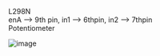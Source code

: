 
L298N  
enA --> 9th pin, in1 --> 6thpin, in2 --> 7thpin  
Potentiometer  

![image](https://github.com/tej-mahender/IoT/assets/148678239/1bbbe6af-7ee1-491d-8aed-eea7782d4f88)
